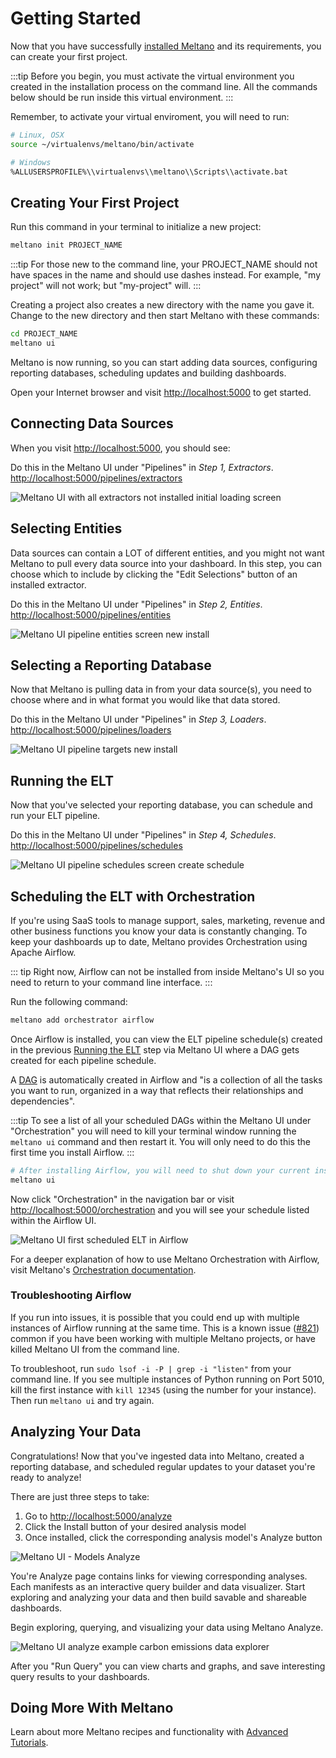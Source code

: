 # Getting Started

Now that you have successfully [installed Meltano](/docs/installation.html) and its requirements, you can create your first project.

:::tip
Before you begin, you must activate the virtual environment you created in the installation process on the command line. All the commands below should be run inside this virtual environment.
:::

Remember, to activate your virtual enviroment, you will need to run:

```bash
# Linux, OSX
source ~/virtualenvs/meltano/bin/activate

# Windows
%ALLUSERSPROFILE%\\virtualenvs\\meltano\\Scripts\\activate.bat
```

## Creating Your First Project

Run this command in your terminal to initialize a new project:

```bash
meltano init PROJECT_NAME
```

:::tip
For those new to the command line, your PROJECT_NAME should not have spaces in the name and should use dashes instead. For example, "my project" will not work; but "my-project" will.
:::

Creating a project also creates a new directory with the name you gave it. Change to the new directory and then start Meltano with these commands:

```bash
cd PROJECT_NAME
meltano ui
```

Meltano is now running, so you can start adding data sources, configuring reporting databases, scheduling updates and building dashboards.

Open your Internet browser and visit  [http://localhost:5000](http://localhost:5000) to get started.

## Connecting Data Sources

When you visit [http://localhost:5000](http://localhost:5000), you should see:

Do this in the Meltano UI under "Pipelines" in *Step 1, Extractors*. [http://localhost:5000/pipelines/extractors](http://localhost:5000/pipelines/extractors)

![Meltano UI with all extractors not installed initial loading screen](/screenshots/meltano-extractors-newinstall.png)

## Selecting Entities

Data sources can contain a LOT of different entities, and you might not want Meltano to pull every data source into your dashboard. In this step, you can choose which to include by clicking the "Edit Selections" button of an installed extractor.

Do this in the Meltano UI under "Pipelines" in *Step 2, Entities*. [http://localhost:5000/pipelines/entities](http://localhost:5000/pipelines/entities)

![Meltano UI pipeline entities screen new install](/screenshots/meltano-pipeline-entities-quickstart.png)

## Selecting a Reporting Database

Now that Meltano is pulling data in from your data source(s), you need to choose where and in what format you would like that data stored.

Do this in the Meltano UI under "Pipelines" in *Step 3, Loaders*. [http://localhost:5000/pipelines/loaders](http://localhost:5000/pipelines/loaders)

![Meltano UI pipeline targets new install](/screenshots/meltano-pipelines-targets-quickstart.png)

## Running the ELT

Now that you've selected your reporting database, you can schedule and run your ELT pipeline.

Do this in the Meltano UI under "Pipelines" in *Step 4, Schedules*. [http://localhost:5000/pipelines/schedules](http://localhost:5000/pipelines/schedules)

![Meltano UI pipeline schedules screen create schedule](/screenshots/meltano-ui-create-schedule.png)

## Scheduling the ELT with Orchestration

If you're using SaaS tools to manage support, sales, marketing, revenue and other business functions you know your data is constantly changing. To keep your dashboards up to date, Meltano provides Orchestration using Apache Airflow.

::: tip
Right now, Airflow can not be installed from inside Meltano's UI so you need to return to your command line interface.
:::

Run the following command:

```bash
meltano add orchestrator airflow
```

Once Airflow is installed, you can view the ELT pipeline schedule(s) created in the previous [Running the ELT](#running-the-elt) step via Meltano UI where a DAG gets created for each pipeline schedule.

A [DAG](https://airflow.apache.org/concepts.html#dags) is automatically created in Airflow and "is a collection of all the tasks you want to run, organized in a way that reflects their relationships and dependencies".

:::tip
To see a list of all your scheduled DAGs within the Meltano UI under "Orchestration" you will need to kill your terminal window running the `meltano ui` command and then restart it. You will only need to do this the first time you install Airflow.
:::


```bash
# After installing Airflow, you will need to shut down your current instance of Meltano and restart
meltano ui
```

Now click "Orchestration" in the navigation bar or visit [http://localhost:5000/orchestration](http://localhost:5000/orchestration) and you will see your schedule listed within the Airflow UI.

![Meltano UI first scheduled ELT in Airflow](/screenshots/meltano-ui-first-schedule.png)

For a deeper explanation of how to use Meltano Orchestration with Airflow, visit Meltano's [Orchestration documentation](/docs/meltano-cli.html#orchestration.html).

### Troubleshooting Airflow ###

If you run into issues, it is possible that you could end up with multiple instances of Airflow running at the same time. This is a known issue ([#821](https://gitlab.com/meltano/meltano/issues/812)) common if you have been working with multiple Meltano projects, or have killed Meltano UI from the command line.

To troubleshoot, run `sudo lsof -i -P | grep -i "listen"` from your command line. If you see multiple instances of Python running on Port 5010, kill the first instance with `kill 12345` (using the number for your instance). Then run `meltano ui` and try again.

## Analyzing Your Data

Congratulations! Now that you've ingested data into Meltano, created a reporting database, and scheduled regular updates to your dataset you're ready to analyze!

There are just three steps to take:
1. Go to [http://localhost:5000/analyze](http://localhost:5000/analyze)
2. Click the Install button of your desired analysis model
3. Once installed, click the corresponding analysis model's Analyze button

  ![Meltano UI - Models Analyze](/screenshots/meltano-ui-analyze-models.png)

You're Analyze page contains links for viewing corresponding analyses. Each manifests as an interactive query builder and data visualizer. Start exploring and analyzing your data and then build savable and shareable dashboards.

Begin exploring, querying, and visualizing your data using Meltano Analyze.

![Meltano UI analyze example carbon emissions data explorer](/screenshots/meltano-ui-analyze-example.png)

After you "Run Query" you can view charts and graphs, and save interesting query results to your dashboards.


## Doing More With Meltano

Learn about more Meltano recipes and functionality with [Advanced Tutorials](/docs/tutorial.html).